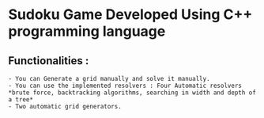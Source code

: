 # Sudoku Game Developed Using C++ programming language

 ## Functionalities : 
	- You can Generate a grid manually and solve it manually.
	- You can use the implemented resolvers : Four Automatic resolvers *brute force, backtracking algorithms, searching in width and depth of a tree*
	- Two automatic grid generators.
